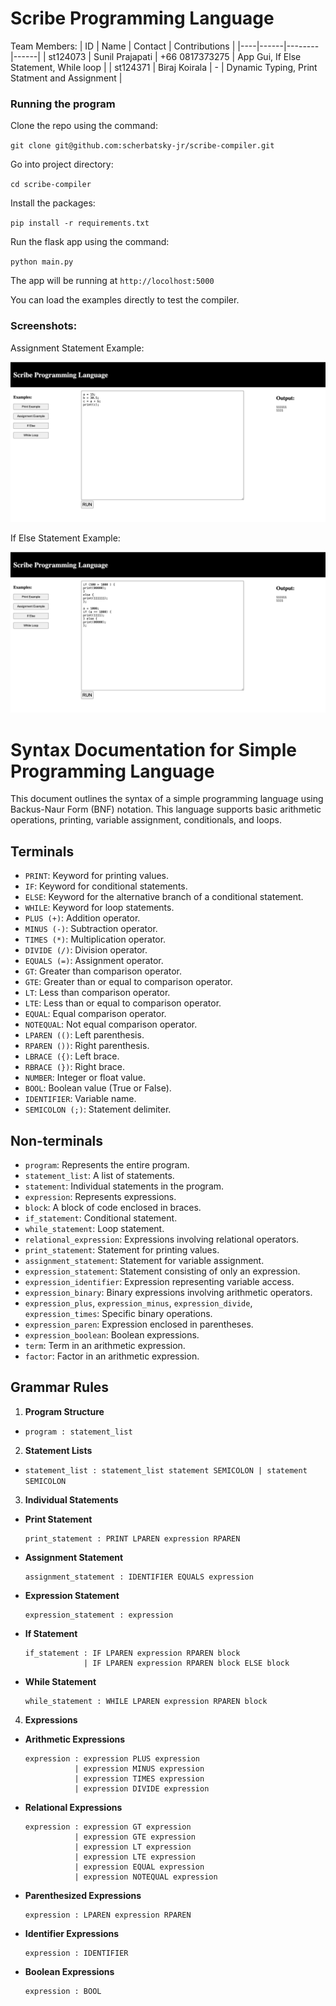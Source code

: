 # Scribe Programming Language

Team Members:
| ID | Name | Contact | Contributions |
|----|------|--------|------|
| st124073 | Sunil Prajapati | +66 0817373275 | App Gui, If Else Statement, While loop |
| st124371 | Biraj Koirala | - | Dynamic Typing, Print Statment and Assignment |

### Running the program
Clone the repo using the command:

`git clone git@github.com:scherbatsky-jr/scribe-compiler.git`

Go into project directory:

`cd scribe-compiler`

Install the packages:

`pip install -r requirements.txt`

Run the flask app using the command:

`python main.py`

The app will be running at `http://locolhost:5000`

You can load the examples directly to test the compiler. 

### Screenshots:

Assignment Statement Example:

![Assignment Statement](media/second.png)

If Else Statement Example:

![If Else Statement](media/first.png)


# Syntax Documentation for Simple Programming Language

This document outlines the syntax of a simple programming language using Backus-Naur Form (BNF) notation. This language supports basic arithmetic operations, printing, variable assignment, conditionals, and loops.

## Terminals
- `PRINT`: Keyword for printing values.
- `IF`: Keyword for conditional statements.
- `ELSE`: Keyword for the alternative branch of a conditional statement.
- `WHILE`: Keyword for loop statements.
- `PLUS (+)`: Addition operator.
- `MINUS (-)`: Subtraction operator.
- `TIMES (*)`: Multiplication operator.
- `DIVIDE (/)`: Division operator.
- `EQUALS (=)`: Assignment operator.
- `GT`: Greater than comparison operator.
- `GTE`: Greater than or equal to comparison operator.
- `LT`: Less than comparison operator.
- `LTE`: Less than or equal to comparison operator.
- `EQUAL`: Equal comparison operator.
- `NOTEQUAL`: Not equal comparison operator.
- `LPAREN (()`: Left parenthesis.
- `RPAREN ())`: Right parenthesis.
- `LBRACE ({)`: Left brace.
- `RBRACE (})`: Right brace.
- `NUMBER`: Integer or float value.
- `BOOL`: Boolean value (True or False).
- `IDENTIFIER`: Variable name.
- `SEMICOLON (;)`: Statement delimiter.

## Non-terminals
- `program`: Represents the entire program.
- `statement_list`: A list of statements.
- `statement`: Individual statements in the program.
- `expression`: Represents expressions.
- `block`: A block of code enclosed in braces.
- `if_statement`: Conditional statement.
- `while_statement`: Loop statement.
- `relational_expression`: Expressions involving relational operators.
- `print_statement`: Statement for printing values.
- `assignment_statement`: Statement for variable assignment.
- `expression_statement`: Statement consisting of only an expression.
- `expression_identifier`: Expression representing variable access.
- `expression_binary`: Binary expressions involving arithmetic operators.
- `expression_plus`, `expression_minus`, `expression_divide`, `expression_times`: Specific binary operations.
- `expression_paren`: Expression enclosed in parentheses.
- `expression_boolean`: Boolean expressions.
- `term`: Term in an arithmetic expression.
- `factor`: Factor in an arithmetic expression.

## Grammar Rules
1. **Program Structure**

- ```program : statement_list```
2. **Statement Lists**
- ``` statement_list : statement_list statement SEMICOLON | statement SEMICOLON ```

3. **Individual Statements**
- **Print Statement**
  ```
  print_statement : PRINT LPAREN expression RPAREN
  ```

- **Assignment Statement**
  ```
  assignment_statement : IDENTIFIER EQUALS expression
  ```

- **Expression Statement**
  ```
  expression_statement : expression
  ```

- **If Statement**
  ```
  if_statement : IF LPAREN expression RPAREN block
               | IF LPAREN expression RPAREN block ELSE block
  ```

- **While Statement**
  ```
  while_statement : WHILE LPAREN expression RPAREN block
  ```

4. **Expressions**
- **Arithmetic Expressions**
  ```
  expression : expression PLUS expression
             | expression MINUS expression
             | expression TIMES expression
             | expression DIVIDE expression
  ```

- **Relational Expressions**
  ```
  expression : expression GT expression
             | expression GTE expression
             | expression LT expression
             | expression LTE expression
             | expression EQUAL expression
             | expression NOTEQUAL expression
  ```

- **Parenthesized Expressions**
  ```
  expression : LPAREN expression RPAREN
  ```

- **Identifier Expressions**
  ```
  expression : IDENTIFIER
  ```

- **Boolean Expressions**
  ```
  expression : BOOL
  ```



